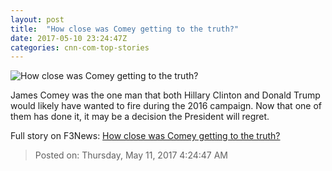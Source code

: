 ```yaml
---
layout: post
title:  "How close was Comey getting to the truth?"
date: 2017-05-10 23:24:47Z
categories: cnn-com-top-stories
---
```


![How close was Comey getting to the truth?](http://i2.cdn.cnn.com/cnnnext/dam/assets/170330065720-02-james-comey-0329-super-tease.jpg)

James Comey was the one man that both Hillary Clinton and Donald Trump would likely have wanted to fire during the 2016 campaign. Now that one of them has done it, it may be a decision the President will regret.


Full story on F3News: [How close was Comey getting to the truth?](http://www.f3nws.com/n/YQQ3n)

> Posted on: Thursday, May 11, 2017 4:24:47 AM
